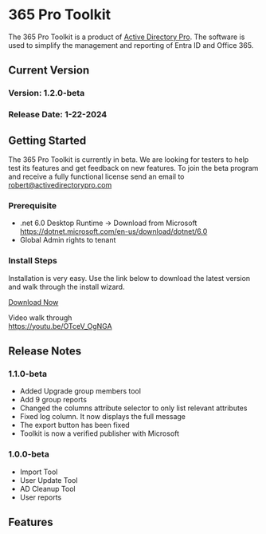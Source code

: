# 365 Pro Toolkit
The 365 Pro Toolkit is a product of [Active Directory Pro](https://activedirectorypro.com). The software is used to simplify the management and reporting of Entra ID and Office 365. 

## Current Version
### Version: 1.2.0-beta  
### Release Date: 1-22-2024


## Getting Started
The 365 Pro Toolkit is currently in beta. We are looking for testers to help test its features and get feedback on new features. To join the beta program and receive a fully functional license send an email to robert@activedirectorypro.com

### Prerequisite
- .net 6.0 Desktop Runtime -> Download from Microsoft https://dotnet.microsoft.com/en-us/download/dotnet/6.0
- Global Admin rights to tenant

### Install Steps
Installation is very easy. Use the link below to download the latest version and walk through the install wizard. 

[Download Now](https://github.com/adpro99/365ProToolkit/releases/download/v1.2.0-beta/365.Pro.Toolkit.v1.2.0.zip)

Video walk through  
https://youtu.be/OTceV_OgNGA

## Release Notes

### 1.1.0-beta  
- Added Upgrade group members tool
- Add 9 group reports
- Changed the columns attribute selector to only list relevant attributes
- Fixed log column. It now displays the full message
- The export button has been fixed
- Toolkit is now a verified publisher with Microsoft

### 1.0.0-beta  
- Import Tool
- User Update Tool
- AD Cleanup Tool
- User reports

## Features

